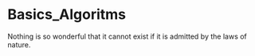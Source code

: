# Basics_Algoritms
Nothing is so wonderful that it cannot exist if it is admitted by the laws of nature.

